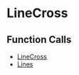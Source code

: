 # LineCross

## Function Calls
- [LineCross](Behavior/draft/LineCross.md)
- [Lines](Behavior/draft/Lines.md)
